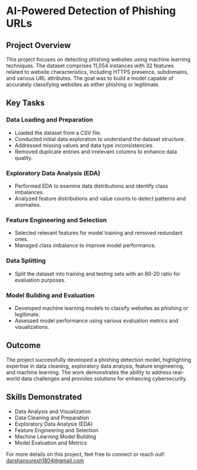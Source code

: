 # AI-Powered Detection of Phishing URLs
 
## Project Overview
 
This project focuses on detecting phishing websites using machine learning techniques. The dataset comprises 11,054 instances with 32 features related to website characteristics, including HTTPS presence, subdomains, and various URL attributes. The goal was to build a model capable of accurately classifying websites as either phishing or legitimate.

## Key Tasks

### Data Loading and Preparation
- Loaded the dataset from a CSV file.
- Conducted initial data exploration to understand the dataset structure.
- Addressed missing values and data type inconsistencies.
- Removed duplicate entries and irrelevant columns to enhance data quality.

### Exploratory Data Analysis (EDA)
- Performed EDA to examine data distributions and identify class imbalances.
- Analyzed feature distributions and value counts to detect patterns and anomalies.

### Feature Engineering and Selection
- Selected relevant features for model training and removed redundant ones.
- Managed class imbalance to improve model performance.

### Data Splitting
- Split the dataset into training and testing sets with an 80-20 ratio for evaluation purposes.

### Model Building and Evaluation
- Developed machine learning models to classify websites as phishing or legitimate.
- Assessed model performance using various evaluation metrics and visualizations.

## Outcome

The project successfully developed a phishing detection model, highlighting expertise in data cleaning, exploratory data analysis, feature engineering, and machine learning. The work demonstrates the ability to address real-world data challenges and provides solutions for enhancing cybersecurity.

## Skills Demonstrated
- Data Analysis and Visualization
- Data Cleaning and Preparation
- Exploratory Data Analysis (EDA)
- Feature Engineering and Selection
- Machine Learning Model Building
- Model Evaluation and Metrics

For more details on this project, feel free to connect or reach out!
darshansuresh1804@gmail.com
